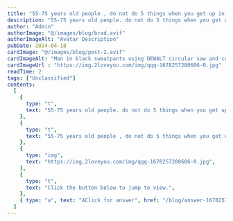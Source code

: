 ```yaml
---
title: "55-75 years old people , do not do 5 things when you get up in the morning. 305 people have entered the hospital Recently!"
description: "55-75 years old people. do not do 5 things when you get up in the morning. 305 people have entered the hospital Recently!"
author: "Admin"
authorImage: "@/images/blog/brad.avif"
authorImageAlt: "Avatar Description"
pubDate: 2024-04-18
cardImage: "@/images/blog/post-2.avif"
cardImageAlt: "Man in black sweatpants using DEWALT circular saw and cutting a wood plank"
cardImageUrl : "https://img.2loveyou.com/img/qqq-1678257280606-0.jpg"
readTime: 2
tags: ["Unclassified"]
contents:
  [
    {
      type: "t",
      text: "55-75 years old people. do not do 5 things when you get up in the morning. 305 people have entered the hospital Recently!",
    },
    {
      type: "t",
      text: "55-75 years old people , do not do 5 things when you get up in the morning. 305 people have entered the hospital Recently!",
    },
    {
      type: "img",
      text: "https://img.2loveyou.com/img/qqq-1678257280606-0.jpg",
    },
    {
      type: "t",
      text: "Click the button below to jump to view.",
    },
    { type: "a", text: "AClick for answer", href: "/blog/answer-1678257280606-384732/" },
  ]
---
```


